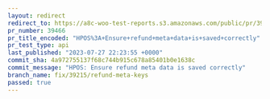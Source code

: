 ```yaml
---
layout: redirect
redirect_to: https://a8c-woo-test-reports.s3.amazonaws.com/public/pr/39466/api/index.html
pr_number: 39466
pr_title_encoded: "HPOS%3A+Ensure+refund+meta+data+is+saved+correctly"
pr_test_type: api
last_published: "2023-07-27 22:23:55 +0000"
commit_sha: 4a972755137f68c744b915c678a85401b0e1638c
commit_message: "HPOS: Ensure refund meta data is saved correctly"
branch_name: fix/39215/refund-meta-keys
passed: true
---
```

